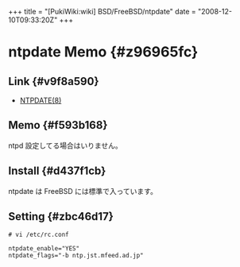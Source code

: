 +++
title = "[PukiWiki:wiki] BSD/FreeBSD/ntpdate"
date = "2008-12-10T09:33:20Z"
+++

# ntpdate Memo  {#z96965fc}


## Link  {#v9f8a590}
- [NTPDATE\(8\)](http://www.jp.freebsd.org/cgi/mroff.cgi?subdir=man&lc=1&cmd=&man=ntpdate&dir=jpman-6.2.2%2Fman&sect=0 "NTPDATE\(8\)")

## Memo  {#f593b168}
ntpd 設定してる場合はいりません。

## Install  {#d437f1cb}
ntpdate は FreeBSD には標準で入っています。

## Setting  {#zbc46d17}

```
# vi /etc/rc.conf

ntpdate_enable="YES"
ntpdate_flags="-b ntp.jst.mfeed.ad.jp"
```

